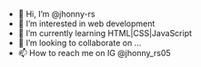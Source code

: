 - 👋 Hi, I’m @jhonny-rs
- 👀 I’m interested in web development
- 🌱 I’m currently learning HTML|CSS|JavaScript
- 💞️ I’m looking to collaborate on ...
- 📫 How to reach me on IG @jhonny_rs05

<!---
jhonny-rs/jhonny-rs is a ✨ special ✨ repository because its `README.md` (this file) appears on your GitHub profile.
You can click the Preview link to take a look at your changes.
--->
